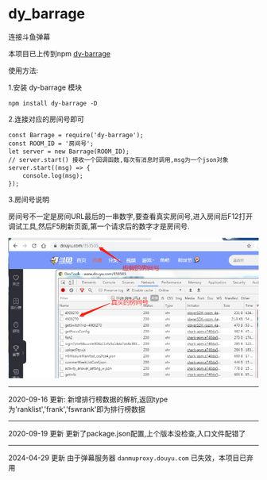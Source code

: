 # dy_barrage
连接斗鱼弹幕

本项目已上传到npm [dy-barrage](https://www.npmjs.com/package/dy-barrage)

使用方法: 

1.安装 dy-barrage 模块

```
npm install dy-barrage -D
```

2.连接对应的房间号即可
```
const Barrage = require('dy-barrage');
const ROOM_ID = '房间号';
let server = new Barrage(ROOM_ID);
// server.start() 接收一个回调函数,每次有消息时调用,msg为一个json对象
server.start((msg) => {
    console.log(msg);
});
```

3.房间号说明

房间号不一定是房间URL最后的一串数字,要查看真实房间号,进入房间后F12打开调试工具,然后F5刷新页面,第一个请求后的数字才是房间号.

![房间号](https://raw.githubusercontent.com/ZCreturn0/dy_barrage/master/roomId.png)


------------------------------------------------------------------------
2020-09-16 更新:
新增排行榜数据的解析,返回type为'ranklist','frank','fswrank'即为排行榜数据


------------------------------------------------------------------------
2020-09-19 更新
更新了package.json配置,上个版本没检查,入口文件配错了


------------------------------------------------------------------------
2024-04-29 更新
由于弹幕服务器 `danmuproxy.douyu.com` 已失效，本项目已弃用